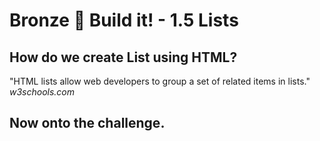 # Bronze 🥉 Build it! - 1.5 Lists

## How do we create List using HTML? 


"HTML lists allow web developers to group a set of related items in lists." *w3schools.com*

## Now onto the challenge.
